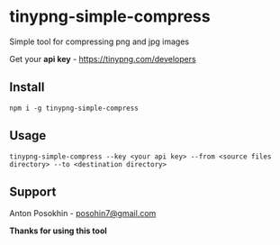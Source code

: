 # tinypng-simple-compress

Simple tool for compressing png and jpg images

Get your **api key** - https://tinypng.com/developers

## Install

`npm i -g tinypng-simple-compress`

## Usage

`tinypng-simple-compress --key <your api key> --from <source files directory> --to <destination directory>`

## Support

Anton Posokhin - posohin7@gmail.com

**Thanks for using this tool**
